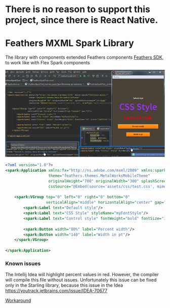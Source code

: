 # There is no reason to support this project, since there is React Native.

# Feathers MXML Spark Library

The library with components extended Feathers components [Feathers SDK](http://feathersui.com/sdk/), to work like with Flex Spark components

![alt tag](https://raw.githubusercontent.com/flexsurfer/feathers_mxml_spark/master/feathers.png)

```XML
<?xml version="1.0"?>
<spark:Application xmlns:fx="http://ns.adobe.com/mxml/2009" xmlns:spark="feathers.spark.*"
                   theme="feathers.themes.MetalWorksMobileTheme"
                   originalHeight="700" originalWidth="300" splashScreenImage="TestSymb"
                   cssSource="@Embed(source='assets/css/test.css', mimeType='application/octet-stream')">

    <spark:VGroup top="0" left="0" right="0" bottom="0"
                  verticalAlign="middle" horizontalAlign="center" gap="20">
        <spark:Label text="Default style"/>
        <spark:Label text="CSS Style" styleName="myFontStyle"/>
        <spark:Label text="Control style" fontWeight="bold" fontSize="30" color="0xFF0000"/>

        <spark:Button width="80%" label="Percent width"/>
        <spark:Button width="140" label="Width in pt"/>
    </spark:VGroup>

</spark:Application>
```

### Known issues

The Intellij Idea will highlight percent values in red. However, the compiler will compile this file without issues. Unfortunately this issue can be fixed only in the Starling library, because this issue in the Idea https://youtrack.jetbrains.com/issue/IDEA-70677

[Workaround](https://github.com/flexsurfer/feathers_mxml_spark/wiki/Percent-dimensions-in-IntellijIdea)
